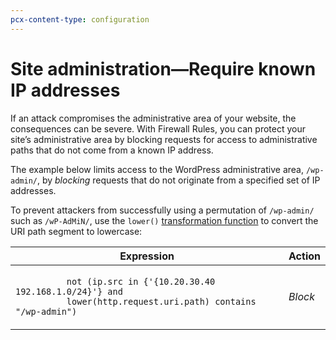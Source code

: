 ```yaml
---
pcx-content-type: configuration
---
```


# Site administration—Require known IP addresses

If an attack compromises the administrative area of your website, the consequences can be severe. With Firewall Rules, you can protect your site’s administrative area by blocking requests for access to administrative paths that do not come from a known IP address.

The example below limits access to the WordPress administrative area, `/wp-admin/`, by _blocking_ requests that do not originate from a specified set of IP addresses.

To prevent attackers from successfully using a permutation of `/wp-admin/` such as `/wP-AdMiN/`, use the `lower()` [transformation function](https://developers.cloudflare.com/firewall/cf-firewall-language/functions#transformation-functions) to convert the URI path segment to lowercase:

<table>
  <thead>
    <tr>
      <th>Expression</th>
      <th>Action</th>
    </tr>
  </thead>
  <tbody>
    <tr>
      <td>
        <code>
          not (ip.src in {'{10.20.30.40 192.168.1.0/24}'} and
          lower(http.request.uri.path) contains "/wp-admin")
        </code>
      </td>
      <td>
        <em>Block</em>
      </td>
    </tr>
  </tbody>
</table>
